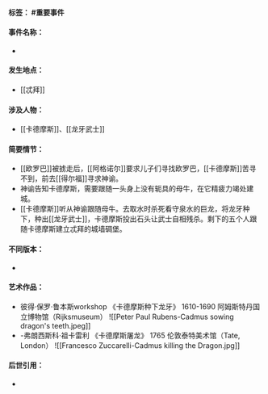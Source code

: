#### 标签： #重要事件
#### 事件名称：
- 
#### 发生地点：
- [[忒拜]]
#### 涉及人物：
- [[卡德摩斯]]、[[龙牙武士]]
#### 简要情节：
- [[欧罗巴]]被掳走后，[[阿格诺尔]]要求儿子们寻找欧罗巴，[[卡德摩斯]]苦寻不到，前去[[得尔福]]寻求神谕。
- 神谕告知卡德摩斯，需要跟随一头身上没有轭具的母牛，在它精疲力竭处建城。
- [[卡德摩斯]]听从神谕跟随母牛。去取水时杀死看守泉水的巨龙，将龙牙种下，种出[[龙牙武士]]，卡德摩斯投出石头让武士自相残杀。剩下的五个人跟随卡德摩斯建立忒拜的城墙碉堡。
#### 不同版本：
- 
#### 艺术作品：
- 彼得·保罗·鲁本斯workshop 《卡德摩斯种下龙牙》 1610-1690 阿姆斯特丹国立博物馆（Rijksmuseum）
![[Peter Paul Rubens-Cadmus sowing dragon's teeth.jpeg]]
- -弗朗西斯科·祖卡雷利 《卡德摩斯屠龙》 1765 伦敦泰特美术馆（Tate, London）
![[Francesco Zuccarelli-Cadmus killing the Dragon.jpg]]
#### 后世引用：
- 
